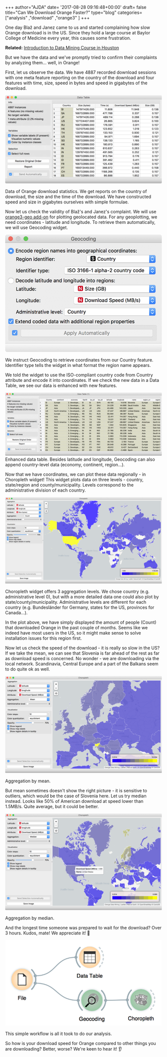 +++
author="AJDA"
date= '2017-08-28 09:16:48+00:00'
draft= false
title="Can We Download Orange Faster?"
type="blog"
categories=["analysis" ,"download" ,"orange3" ]
+++

One day Blaž and Janez came to us and started complaining how slow Orange download is in the US. Since they hold a large course at Baylor College of Medicine every year, this causes some frustration.



**Related:** [Introduction to Data Mining Course in Houston](/blog/2016/09/15/data-mining-in-houston-2/)



But we have the data and we've promptly tried to confirm their complaints by analyzing them... well, in Orange!

First, let us observe the data. We have 4887 recorded download sessions with one meta feature reporting on the country of the download and four features with time, size, speed in bytes and speed in gigabytes of the download.

![](/images/2017/08/Screen-Shot-2017-08-25-at-13.47.51.png)

Data of Orange download statistics. We get reports on the country of download, the size and the time of the download. We have constructed speed and size in gigabytes ourselves with simple formulae.



Now let us check the validity of Blaž's and Janez's complaint. We will use [orange3-geo add-on](https://github.com/biolab/orange3-geo) for plotting geolocated data. For any geoplotting, we need coordinates - latitude and longitude. To retrieve them automatically, we will use Geocoding widget.

![](/images/2017/08/Screen-Shot-2017-08-25-at-13.57.15.png)

We instruct Geocoding to retrieve coordinates from our Country feature. Identifier type tells the widget in what format the region name appears.



We told the widget to use the ISO-compliant country code from Country attribute and encode it into coordinates. If we check the new data in a Data Table, we see our data is enhanced with new features.

![](/images/2017/08/Screen-Shot-2017-08-25-at-14.03.08.png)
Enhanced data table. Besides latitude and longitude, Geocoding can also append country-level data (economy, continent, region...).



Now that we have coordinates, we can plot these data regionally - in Choropleth widget! This widget plots data on three levels - country, state/region and county/municipality. Levels correspond to the administrative division of each country.

![](/images/2017/08/Screen-Shot-2017-08-25-at-14.10.53.png)

Choropleth widget offers 3 aggregation levels. We chose country (e.g. administrative level 0), but with a more detailed data one could also plot by state/county/municipality. Administrative levels are different for each country (e.g. Bundesländer for Germany, states for the US, provinces for Canada...).



In the plot above, we have simply displayed the amount of people (Count) that downloaded Orange in the past couple of months. Seems like we indeed have most users in the US, so it might make sense to solve installation issues for this region first.

Now let us check the speed of the download - it is really so slow in the US? If we take the mean, we can see that Slovenia is far ahead of the rest as far as download speed is concerned. No wonder - we are downloading via the local network. Scandinavia, Central Europe and a part of the Balkans seem to do quite ok as well.

![](/images/2017/08/Screen-Shot-2017-08-25-at-14.21.50.png)

Aggregation by mean.



But mean sometimes doesn't show the right picture - it is sensitive to outliers, which would be the case of Slovenia here. Let us try median instead. Looks like 50% of American download at speed lower than 1.5MB/s. Quite average, but it could be better.

![](/images/2017/08/Screen-Shot-2017-08-25-at-14.36.54.png)

Aggregation by median.



And the longest time someone was prepared to wait for the download? Over 3 hours. Kudos, mate! We appreciate it! 🙌

![](/images/2017/08/Screen-Shot-2017-08-28-at-10.26.01-1.png)

This simple workflow is all it took to do our analysis.



So how is your download speed for Orange compared to other things you are downloading? Better, worse? We're keen to hear it! 👂
